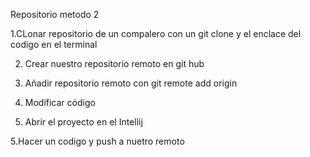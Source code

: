 Repositorio metodo 2

1.CLonar repositorio de un compalero  con un git clone y el enclace del codigo en el terminal 

2. Crear nuestro repositorio remoto en git hub
   
4. Añadir repositorio remoto con git remote add origin
   
6. Modificar código
   
4. Abrir el proyecto en el Intellij
   
5.Hacer un codigo y push a nuetro remoto
